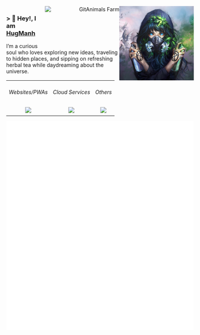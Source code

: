 <a href="#">
</a>

<a align="right" href="https://github.com/HugManh/HugManh">
  <img align="right" src="./developer-HugManh.jpg" alt="HugManh" width="200" />
  <img
    align="right"
    src="https://render.gitanimals.org/farms/HugManh"
    width="200"
    height="100"
    alt="GitAnimals Farm"
  />
</a>

<h3>
  > 👋 Hey!, I am <b><a target="_blank" href="#">HugManh</a></b>
</h3>

<p>
  I’m a curious soul who loves exploring new ideas, traveling to hidden places, and sipping on refreshing herbal tea while daydreaming about the universe.
</p>

<div align="middle">
  <table>
    <tbody>
      <tr>
        <td align="center"> 
          <h6>Websites/PWAs</h6>
          <a href="#"><img src="https://skillicons.dev/icons?i=vercel,nodejs,ts,js,golang"/></a>
        </td>
        <td align="center">   
          <h6>Cloud Services</h6>
          <a href="#"><img src="https://skillicons.dev/icons?i=postgres,mongodb"/></a>
        </td>
        <td align="center">
          <h6>Others</h6>
          <a href="#"><img src="https://skillicons.dev/icons?i=py,cpp,java,lua,bash"/></a>
        </td>
      </tr>
    </tbody>
  </table>
</div>

![Metrics](./github-metrics.svg)


